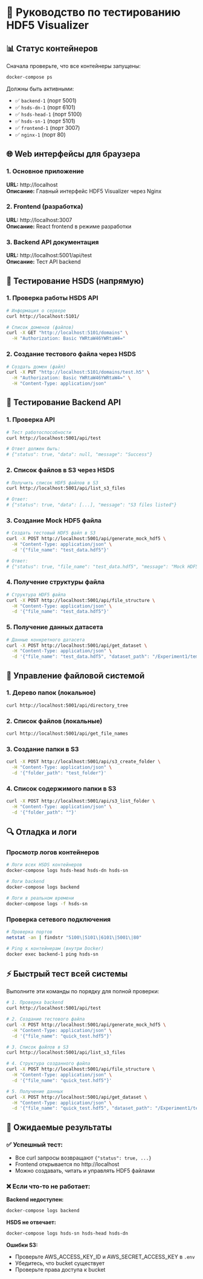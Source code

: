 # 🧪 Руководство по тестированию HDF5 Visualizer

## 📊 Статус контейнеров

Сначала проверьте, что все контейнеры запущены:
```bash
docker-compose ps
```

Должны быть активными:
- ✅ `backend-1` (порт 5001)
- ✅ `hsds-dn-1` (порт 6101) 
- ✅ `hsds-head-1` (порт 5100)
- ✅ `hsds-sn-1` (порт 5101)
- ✅ `frontend-1` (порт 3007)
- ✅ `nginx-1` (порт 80)

## 🌐 Web интерфейсы для браузера

### 1. Основное приложение
**URL:** http://localhost  
**Описание:** Главный интерфейс HDF5 Visualizer через Nginx

### 2. Frontend (разработка)
**URL:** http://localhost:3007  
**Описание:** React frontend в режиме разработки

### 3. Backend API документация
**URL:** http://localhost:5001/api/test  
**Описание:** Тест API backend

## 🔧 Тестирование HSDS (напрямую)

### 1. Проверка работы HSDS API
```bash
# Информация о сервере
curl http://localhost:5101/

# Список доменов (файлов)
curl -X GET "http://localhost:5101/domains" \
  -H "Authorization: Basic YWRtaW46YWRtaW4="
```

### 2. Создание тестового файла через HSDS
```bash
# Создать домен (файл)
curl -X PUT "http://localhost:5101/domains/test.h5" \
  -H "Authorization: Basic YWRtaW46YWRtaW4=" \
  -H "Content-Type: application/json"
```

## 🚀 Тестирование Backend API

### 1. Проверка API
```bash
# Тест работоспособности
curl http://localhost:5001/api/test

# Ответ должен быть:
# {"status": true, "data": null, "message": "Success"}
```

### 2. Список файлов в S3 через HSDS
```bash
# Получить список HDF5 файлов в S3
curl http://localhost:5001/api/list_s3_files

# Ответ:
# {"status": true, "data": [...], "message": "S3 files listed"}
```

### 3. Создание Mock HDF5 файла
```bash
# Создать тестовый HDF5 файл в S3
curl -X POST http://localhost:5001/api/generate_mock_hdf5 \
  -H "Content-Type: application/json" \
  -d '{"file_name": "test_data.hdf5"}'

# Ответ:
# {"status": true, "file_name": "test_data.hdf5", "message": "Mock HDF5 generated in S3"}
```

### 4. Получение структуры файла
```bash
# Структура HDF5 файла
curl -X POST http://localhost:5001/api/file_structure \
  -H "Content-Type: application/json" \
  -d '{"file_name": "test_data.hdf5"}'
```

### 5. Получение данных датасета
```bash
# Данные конкретного датасета
curl -X POST http://localhost:5001/api/get_dataset \
  -H "Content-Type: application/json" \
  -d '{"file_name": "test_data.hdf5", "dataset_path": "/Experiment1/temperature"}'
```

## 📂 Управление файловой системой

### 1. Дерево папок (локальное)
```bash
curl http://localhost:5001/api/directory_tree
```

### 2. Список файлов (локальные)
```bash
curl http://localhost:5001/api/get_file_names
```

### 3. Создание папки в S3
```bash
curl -X POST http://localhost:5001/api/s3_create_folder \
  -H "Content-Type: application/json" \
  -d '{"folder_path": "test_folder"}'
```

### 4. Список содержимого папки в S3
```bash
curl -X POST http://localhost:5001/api/s3_list_folder \
  -H "Content-Type: application/json" \
  -d '{"folder_path": ""}'
```

## 🔍 Отладка и логи

### Просмотр логов контейнеров
```bash
# Логи всех HSDS контейнеров
docker-compose logs hsds-head hsds-dn hsds-sn

# Логи backend
docker-compose logs backend

# Логи в реальном времени
docker-compose logs -f hsds-sn
```

### Проверка сетевого подключения
```bash
# Проверка портов
netstat -an | findstr "5100\|5101\|6101\|5001\|80"

# Ping к контейнерам (внутри Docker)
docker exec backend-1 ping hsds-sn
```

## ⚡ Быстрый тест всей системы

Выполните эти команды по порядку для полной проверки:

```bash
# 1. Проверка backend
curl http://localhost:5001/api/test

# 2. Создание тестового файла
curl -X POST http://localhost:5001/api/generate_mock_hdf5 \
  -H "Content-Type: application/json" \
  -d '{"file_name": "quick_test.hdf5"}'

# 3. Список файлов в S3
curl http://localhost:5001/api/list_s3_files

# 4. Структура созданного файла
curl -X POST http://localhost:5001/api/file_structure \
  -H "Content-Type: application/json" \
  -d '{"file_name": "quick_test.hdf5"}'

# 5. Получение данных
curl -X POST http://localhost:5001/api/get_dataset \
  -H "Content-Type: application/json" \
  -d '{"file_name": "quick_test.hdf5", "dataset_path": "/Experiment1/temperature"}'
```

## 🎯 Ожидаемые результаты

### ✅ Успешный тест:
- Все curl запросы возвращают `{"status": true, ...}`
- Frontend открывается по http://localhost
- Можно создавать, читать и управлять HDF5 файлами

### ❌ Если что-то не работает:

**Backend недоступен:**
```bash
docker-compose logs backend
```

**HSDS не отвечает:**
```bash
docker-compose logs hsds-sn hsds-head hsds-dn
```

**Ошибки S3:**
- Проверьте AWS_ACCESS_KEY_ID и AWS_SECRET_ACCESS_KEY в `.env`
- Убедитесь, что bucket существует
- Проверьте права доступа к bucket
